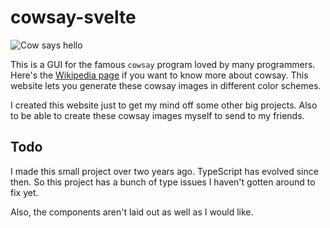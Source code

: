 # cowsay-svelte

![Cow says hello](./public/cowsayshello.png)

This is a GUI for the famous `cowsay` program loved by many programmers. Here's the [Wikipedia page](https://en.wikipedia.org/wiki/Cowsay) if you want to know more about cowsay. This website lets you generate these cowsay images in different color schemes.

I created this website just to get my mind off some other big projects. Also to be able to create these cowsay images myself to send to my friends.

## Todo

I made this small project over two years ago. TypeScript has evolved since then. So this project has a bunch of type issues I haven't gotten around to fix yet.

Also, the components aren't laid out as well as I would like.
